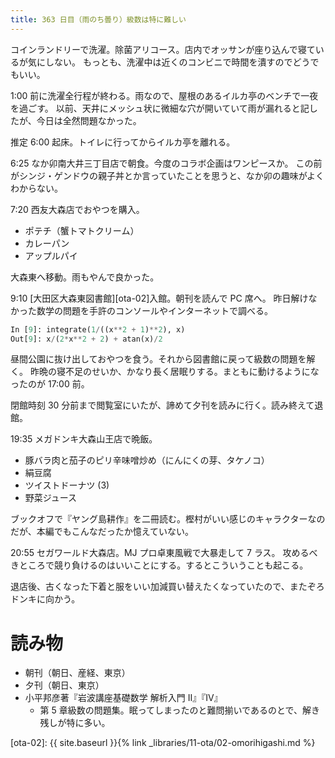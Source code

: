 ```yaml
---
title: 363 日目（雨のち曇り）級数は特に難しい
---
```


コインランドリーで洗濯。除菌アリコース。店内でオッサンが座り込んで寝ているが気にしない。
もっとも、洗濯中は近くのコンビニで時間を潰すのでどうでもいい。

1:00 前に洗濯全行程が終わる。雨なので、屋根のあるイルカ亭のベンチで一夜を過ごす。
以前、天井にメッシュ状に微細な穴が開いていて雨が漏れると記したが、今日は全然問題なかった。

推定 6:00 起床。トイレに行ってからイルカ亭を離れる。

6:25 なか卯南大井三丁目店で朝食。今度のコラボ企画はワンピースか。
この前がシンジ・ゲンドウの親子丼とか言っていたことを思うと、なか卯の趣味がよくわからない。

7:20 西友大森店でおやつを購入。
* ポテチ（蟹トマトクリーム）
* カレーパン
* アップルパイ

大森東へ移動。雨もやんで良かった。

9:10 [大田区大森東図書館][ota-02]入館。朝刊を読んで PC 席へ。
昨日解けなかった数学の問題を手許のコンソールやインターネットで調べる。

```python
In [9]: integrate(1/((x**2 + 1)**2), x)
Out[9]: x/(2*x**2 + 2) + atan(x)/2
```

昼間公園に抜け出しておやつを食う。それから図書館に戻って級数の問題を解く。
昨晩の寝不足のせいか、かなり長く居眠りする。まともに動けるようになったのが 17:00 前。

閉館時刻 30 分前まで閲覧室にいたが、諦めて夕刊を読みに行く。読み終えて退館。

19:35 メガドンキ大森山王店で晩飯。
* 豚バラ肉と茄子のピリ辛味噌炒め（にんにくの芽、タケノコ）
* 絹豆腐
* ツイストドーナツ (3)
* 野菜ジュース

ブックオフで『ヤング島耕作』を二冊読む。樫村がいい感じのキャラクターなのだが、本編でもこんなだったか憶えていない。

20:55 セガワールド大森店。MJ プロ卓東風戦で大暴走して 7 ラス。
攻めるべきところで競り負けるのはいいことにする。するとこういうことも起こる。

退店後、古くなった下着と服をいい加減買い替えたくなっていたので、またぞろドンキに向かう。

# 読み物

* 朝刊（朝日、産経、東京）
* 夕刊（朝日、東京）
* 小平邦彦著『岩波講座基礎数学 解析入門 II』『IV』
  * 第 5 章級数の問題集。眠ってしまったのと難問揃いであるのとで、解き残しが特に多い。

[ota-02]: {{ site.baseurl }}{% link _libraries/11-ota/02-omorihigashi.md %}
